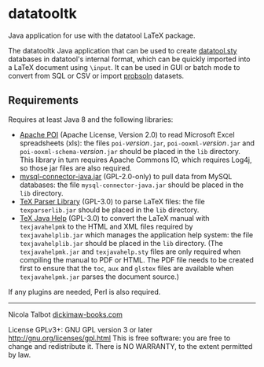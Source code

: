 # datatooltk
Java application for use with the datatool LaTeX package.

The datatooltk Java application that can be used to create
[datatool.sty](https://ctan.org/pkg/datatool) databases in
datatool's internal format, which can be quickly imported into a
LaTeX document using `\input`. It can be used in GUI or batch mode to
convert from SQL or CSV or import [probsoln](https://ctan.org/pkg/probsoln) datasets.

## Requirements

Requires at least Java 8 and the following libraries:

 - [Apache POI](https://poi.apache.org/) (Apache License, Version 2.0)
    to read Microsoft Excel spreadsheets (xls): the files `poi-`_version_`.jar`, 
   `poi-ooxml-`_version_`.jar` and `poi-ooxml-schema-`_version_`.jar` 
   should be placed in the `lib` directory. This library in turn
   requires Apache Commons IO, which requires Log4j, so those
   jar files are also required.
 - [mysql-connector-java.jar](https://dev.mysql.com/downloads/connector/j/)
   (GPL-2.0-only) 
   to pull data from MySQL databases: the file `mysql-connector-java.jar`
   should be placed in the `lib` directory.
 - [TeX Parser Library](https://github.com/nlct/texparser)
   (GPL-3.0)
   to parse LaTeX files: the file `texparserlib.jar`
   should be placed in the `lib` directory.
 - [TeX Java Help](https://github.com/nlct/texjavahelp) (GPL-3.0)
   to convert the LaTeX manual with `texjavahelpmk`
   to the HTML and XML files required by `texjavahelplib.jar`
   which manages the application help system: the file `texjavahelplib.jar`
   should be placed in the `lib` directory. (The `texjavahelpmk.jar`
   and `texjavahelp.sty` files are only required when compiling the
   manual to PDF or HTML. The PDF file needs to be created first
   to ensure that the `toc`, `aux` and `glstex` files are available
   when `texjavahelpmk.jar` parses the document source.)
   
If any plugins are needed, Perl is also required.

---

Nicola Talbot [dickimaw-books.com](https://www.dickimaw-books.com/)

License GPLv3+: GNU GPL version 3 or later
http://gnu.org/licenses/gpl.html
This is free software: you are free to change and redistribute it.
There is NO WARRANTY, to the extent permitted by law.
